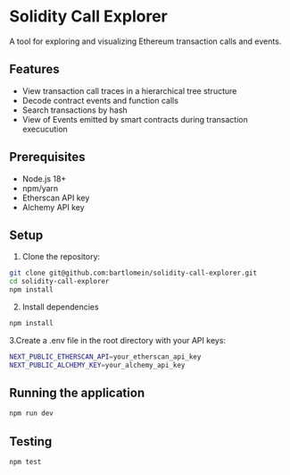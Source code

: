 # Solidity Call Explorer

A tool for exploring and visualizing Ethereum transaction calls and events.

## Features

- View transaction call traces in a hierarchical tree structure
- Decode contract events and function calls
- Search transactions by hash
- View of Events emitted by smart contracts during transaction execucution

## Prerequisites

- Node.js 18+
- npm/yarn
- Etherscan API key
- Alchemy API key

## Setup

1. Clone the repository:

```bash
git clone git@github.com:bartlomein/solidity-call-explorer.git
cd solidity-call-explorer
npm install
```

2. Install dependencies

```bash
npm install
```

3.Create a .env file in the root directory with your API keys:

```bash
NEXT_PUBLIC_ETHERSCAN_API=your_etherscan_api_key
NEXT_PUBLIC_ALCHEMY_KEY=your_alchemy_api_key
```

## Running the application

```bash
npm run dev
```

## Testing

```bash
npm test
```

